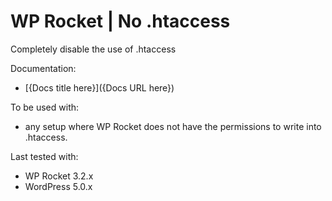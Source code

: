 # WP Rocket | No .htaccess

Completely disable the use of .htaccess

Documentation:
* [{Docs title here}]({Docs URL here})

To be used with:
* any setup where WP Rocket does not have the permissions to write into .htaccess.

Last tested with:
* WP Rocket 3.2.x
* WordPress 5.0.x
